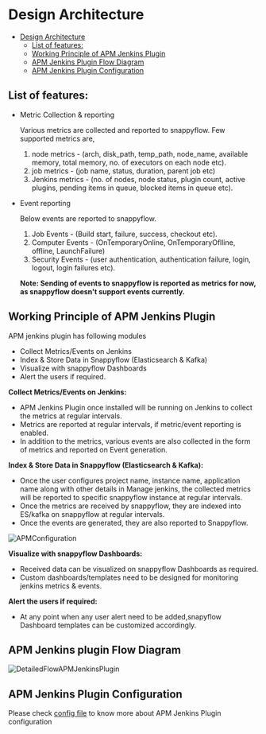# Design Architecture

- [Design Architecture](#design-architecture)
  - [List of features:](#list-of-features)
  - [Working Principle of APM Jenkins Plugin](#working-principle-of-apm-jenkins-plugin)
  - [APM Jenkins Plugin Flow Diagram](#apm-jenkins-plugin-flow-diagram)  
  - [APM Jenkins Plugin Configuration](#apm-jenkins-plugin-configuration)

## **List of features:**

  - Metric Collection & reporting 

    Various metrics are collected and reported to snappyflow. 
    Few supported metrics are,

    1. node metrics - (arch, disk_path, temp_path, node_name, available memory, total memory, no. of executors on each node etc).
    2. job metrics - (job name, status, duration, parent job etc)
    3. Jenkins metrics - (no. of nodes, node status, plugin count, active plugins, pending items in queue, blocked items in queue etc).
    

  - Event reporting 
  
    Below events are reported to snappyflow.     

    1. Job Events - (Build start, failure, success, checkout etc).
    2. Computer Events - (OnTemporaryOnline, OnTemporaryOflline, offline, LaunchFailure)
    3. Security Events - (user authentication, authentication failure, login, logout, login failures etc). 
    
    **Note: Sending of events to snappyflow is reported as metrics for now, as snappyflow doesn't support events currently.**


## Working Principle of APM Jenkins Plugin

APM jenkins plugin has following modules

- Collect Metrics/Events on Jenkins
- Index & Store Data in Snappyflow (Elasticsearch & Kafka)
- Visualize with snappyflow Dashboards
- Alert the users if required.

**Collect Metrics/Events on Jenkins:** 

- APM Jenkins Plugin once installed will be running on Jenkins to collect the metrics at regular intervals.
- Metrics are reported at regular intervals, if metric/event reporting is enabled.
- In addition to the metrics, various events are also collected in the form of metrics and reported on Event generation.

**Index & Store Data in Snappyflow (Elasticsearch & Kafka):** 

- Once the user configures project name, instance name, application name along with other details in Manage jenkins, the collected metrics will be reported to specific snappyflow instance at regular intervals. 
- Once the metrics are received by snappyflow, they are indexed into ES/kafka on snappyflow at regular intervals.
- Once the events are generated, they are also reported to Snappyflow.
  
<img src="https://github.com/maplelabs/apm-jenkins-plugin/blob/releasev1_dev/images/apmPluginConfiguration.png" alt="APMConfiguration">

**Visualize with snappyflow Dashboards:** 

- Received data can be visualized on snappyflow Dashboards as required.
- Custom dashboards/templates need to be designed for monitoring jenkins metrics & events.

**Alert the users if required:**

- At any point when any user alert need to be added,snapyflow Dashboard templates can be customized accordingly.

  
## APM Jenkins plugin Flow Diagram 

<img src="https://github.com/maplelabs/apm-jenkins-plugin/blob/releasev1_dev/images/APMJenkinsPluginFlowChart.png" alt="DetailedFlowAPMJenkinsPlugin">

## APM Jenkins Plugin Configuration

Please check [config file]() to know more about APM Jenkins Plugin configuration
